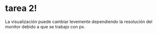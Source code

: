 # tarea 2!
La visualización puede cambiar levemente dependiendo la resolución del monitor debido a que se trabajo con px. 